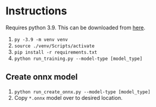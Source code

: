 # Instructions
Requires python 3.9. This can be downloaded from [here](https://www.python.org/downloads/release/python-390/).

1. ```py -3.9 -m venv venv```
2. ```source ./venv/Scripts/activate```
3. ```pip install -r requirements.txt```
4. ```python run_training.py --model-type [model_type]```

## Create onnx model
1. ```python run_create_onnx.py --model-type [model_type]```
3. Copy ```*.onnx``` model over to desired location.
